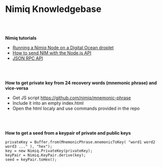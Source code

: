 # Nimiq Knowledgebase
<br>
<br>

**Nimiq tutorials**

* [Running a Nimiq Node on a Digital Ocean droplet](https://gist.github.com/rlafranchi/6a1772c07c1eccafe2f21f784632504d)
* [How to send NIM with the Node.js API](https://nimiq.community/blog/sending-nim-with-the-api/)
* [JSON RPC API](https://github.com/nimiq-network/core/wiki/JSON-RPC-API)
<br>
<br>

**How to get private key from 24 recovery words (mnemonic phrase) and vice-versa**

- Get JS script https://github.com/nimiq/mnemonic-phrase
- Include it into an empty index.html
- Open the html localy and use commands provided in the repo
<br>
<br>

**How to get a seed from a keypair of private and public keys**

    privateKey = Buffer.from(MnemonicPhrase.mnemonicToKey( "word1 word2 word3 ..." ), "hex");
    key = new Nimiq.PrivateKey(privateKey);
    keyPair = Nimiq.KeyPair.derive(key);
    seed = keyPair.toHex();
